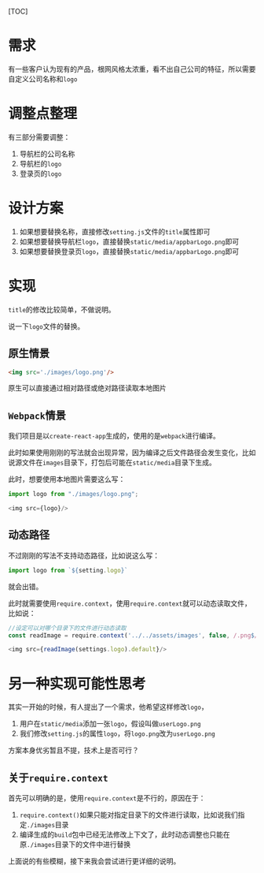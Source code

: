 [TOC]

# 需求
有一些客户认为现有的产品，根网风格太浓重，看不出自己公司的特征，所以需要自定义公司名称和`logo`

# 调整点整理
有三部分需要调整：
1. 导航栏的公司名称
2. 导航栏的`logo`
3. 登录页的`logo`

# 设计方案
1. 如果想要替换名称，直接修改`setting.js`文件的`title`属性即可
2. 如果想要替换导航栏`logo`，直接替换`static/media/appbarLogo.png`即可
3. 如果想要替换登录页`logo`，直接替换`static/media/appbarLogo.png`即可

# 实现
`title`的修改比较简单，不做说明。

说一下`logo`文件的替换。

## 原生情景
```html
<img src='./images/logo.png'/>
```
原生可以直接通过相对路径或绝对路径读取本地图片

## `Webpack`情景
我们项目是以`create-react-app`生成的，使用的是`webpack`进行编译。

此时如果使用刚刚的写法就会出现异常，因为编译之后文件路径会发生变化，比如说源文件在`images`目录下，打包后可能在`static/media`目录下生成。

此时，想要使用本地图片需要这么写：
```js
import logo from "./images/logo.png";

<img src={logo}/>
```

## 动态路径
不过刚刚的写法不支持动态路径，比如说这么写：
```js
import logo from `${setting.logo}`
```
就会出错。

此时就需要使用`require.context`，使用`require.context`就可以动态读取文件，比如说：
```js
//设定可以对哪个目录下的文件进行动态读取
const readImage = require.context('../../assets/images', false, /.png$/)

<img src={readImage(settings.logo).default}/>
```

# 另一种实现可能性思考
其实一开始的时候，有人提出了一个需求，他希望这样修改`logo`，

1. 用户在`static/media`添加一张`logo`，假设叫做`userLogo.png`
2. 我们修改`setting.js`的属性`logo`，将`logo.png`改为`userLogo.png`

方案本身优劣暂且不提，技术上是否可行？

## 关于`require.context`
首先可以明确的是，使用`require.context`是不行的，原因在于：
1. `require.context()`如果只能对指定目录下的文件进行读取，比如说我们指定`./images`目录
2. 编译生成的`build`包中已经无法修改上下文了，此时动态调整也只能在原`./images`目录下的文件中进行替换

上面说的有些模糊，接下来我会尝试进行更详细的说明。